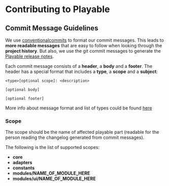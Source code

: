 # Contributing to Playable

## Commit Message Guidelines

We use [conventionalcommits](https://conventionalcommits.org) to format our commit messages.  This leads to **more
readable messages** that are easy to follow when looking through the **project history**. But also,
we use the git commit messages to generate the [Playable release notes](https://github.com/wix/playable/releases).

Each commit message consists of a **header**, a **body** and a **footer**.  The header has a special
format that includes a **type**, a **scope** and a **subject**:

```
<type>[optional scope]: <description>

[optional body]

[optional footer]
```

More info about message format and list of types could be found [here](https://conventionalcommits.org)

### Scope
The scope should be the name of affected playable part (readable for the person reading the changelog generated from commit messages).

The following is the list of supported scopes:

* **core**
* **adapters**
* **constants**
* **modules/NAME_OF_MODULE_HERE**
* **modules/ui/NAME_OF_MODULE_HERE**
